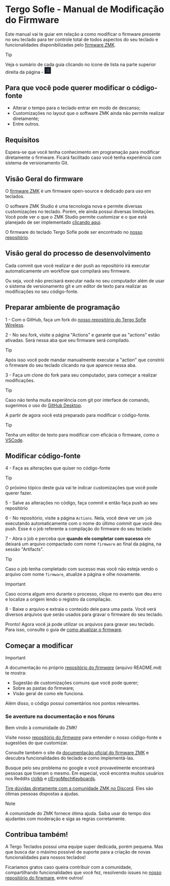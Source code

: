 # Tergo Sofle - Manual de Modificação do Firmware

Este manual vai te guiar em relação a como modificar o firmware presente no seu teclado para ter controle total de todos aspectos do seu teclado e funcionalidades disponibilizadas pelo [firmware ZMK](https://zmk.dev/).

> [!TIP]
>
> Veja o sumário de cada guia clicando no ícone de lista na parte superior direita da página - <img src="../../imagens/icone-sumario.png" alt="Exemplo" width="20">

## Para que você pode querer modificar o código-fonte

- Alterar o tempo para o teclado entrar em modo de descanso;
- Customizações no layout que o software ZMK ainda não permite realizar diretamente;
- Entre outros.

## Requisitos

Espera-se que você tenha conhecimento em programação para modificar diretamente o firmware. Ficará facilitado caso você tenha experiência com sistema de versionamento Git.

## Visão Geral do firmware

O [firmware ZMK](https://zmk.dev/) é um firmware open-source e dedicado para uso em teclados.

O software ZMK Studio é uma tecnologia nova e permite diversas customizações no teclado. Porém, ele ainda possui diversas limitações. Você pode ver o que o ZMK Studio permite customizar e o que está planejado de ser implementado [clicando aqui](https://zmk.dev/docs/features/studio).

O firmware do teclado Tergo Sofle pode ser encontrado no [nosso repositório](https://github.com/TergoTeclados/zmk-config-tergo-sofle).

## Visão geral do processo de desenvolvimento

Cada commit que você realizar e der push ao repositório irá executar automaticamente um workflow que compilará seu firmware.

Ou seja, você não precisará executar nada no seu computador além de usar o sistema de versionamento git e um editor de texto para realizar as modificações no seu código-fonte.

## Preparar ambiente de programação

1 - Com o GitHub, faça um fork do [nosso repositório do Tergo Sofle Wireless](https://github.com/TergoTeclados/zmk-config-tergo-sofle).

2 - No seu fork, visite a página "Actions" e garante que as "actions" estão ativadas. Será nessa aba que seu firmware será compilado.

> [!TIP]
>
> Após isso você pode mandar manualmente executar a "action" que constrói o firmware do seu teclado clicando na que aparece nessa aba.

3 - Faça um clone do fork para seu computador, para começar a realizar modificações.

> [!TIP]
>
> Caso não tenha muita experiência com git por interface de comando, sugerimos o uso do [GitHub Desktop](https://desktop.github.com/).

A partir de agora você está preparado para modificar o código-fonte.

> [!TIP]
>
> Tenha um editor de texto para modificar com eficácia o firmware, como o [VSCode](https://code.visualstudio.com/).

## Modificar código-fonte

4 - Faça as alterações que quiser no código-fonte

> [!TIP]
>
> O próximo tópico deste guia vai te indicar customizações que você pode querer fazer.

5 - Salve as alterações no código, faça commit e então faça push ao seu repositório

6 - No repositório, visite a página `Actions`. Nela, você deve ver um `job` executando automaticamente com o nome do último commit que você deu push. Esse é o job referente a compilação do firmware do seu teclado

7 - Abra o job e perceba que **quando ele completar com sucesso** ele deixará um arquivo compactado com nome `firmware` ao final da página, na sessão "Artifacts".

> [!TIP]
> Caso o job tenha completado com sucesso mas você não esteja vendo o arquivo com nome `firmware`, atualize a página e olhe novamente.

> [!IMPORTANT]
> Caso ocorra algum erro durante o processo, clique no evento que deu erro e localize a origem lendo o registro da compilação.

8 - Baixe o arquivo e extraia o conteúdo dele para uma pasta. Você verá diversos arquivos que serão usados para gravar o firmware do seu teclado.

Pronto! Agora você já pode utilizar os arquivos para gravar seu teclado. Para isso, consulte o guia de [como atualizar o firmware](./COMO_ATUALIZAR_FIRMWARE.md).

## Começar a modificar

> [!IMPORTANT]
>
> A documentação no próprio [repositório do _firmware_](https://github.com/TergoTeclados/zmk-config-tergo-sofle) (arquivo README.md) te mostra:
> - Sugestão de customizações comuns que você pode querer;
> - Sobre as pastas do firmware;
> - Visão geral de como ele funciona.
>
> Além disso, o código possui comentários nos pontos relevantes.

### Se aventure na documentação e nos fóruns

Bem vindo à comunidade do ZMK!

Visite nosso [repositório do _firmware_](https://github.com/TergoTeclados/zmk-config-tergo-sofle) para entender o nosso código-fonte e sugestões do que customizar.

Consulte também o site da [documentação oficial do firmware ZMK](https://zmk.dev/docs) e descubra funcionalidades do teclado e como implementá-las.

Busque pelo seu problema no google e você provavelmente encontrará pessoas que tiveram o mesmo. Em especial, você encontra muitos usuários nos Reddits [r/olkb](https://www.reddit.com/r/olkb/) e [r/ErgoMechKeyboards](https://www.reddit.com/r/ErgoMechKeyboards/).

[Tire dúvidas diretamente com a comunidade ZMK no Discord](https://discord.com/invite/sycytVQ). Eles são ótimas pessoas dispostas a ajudas.

> [!NOTE]
> A comunidade do ZMK fornece ótima ajuda. Saiba usar do tempo dos ajudantes com moderação e siga as regras corretamente.

## Contribua também!

A Tergo Teclados possui uma equipe super dedicada, porém pequena. Mas que busca dar o máximo possível de suporte para a criação de novas funcionalidades para nossos teclados!

Ficariamos gratos caso queira contribuir com a comunidade, compartilhando funcionalidades que você fez, resolvendo issues no [nosso repositório do firwmare](https://github.com/TergoTeclados/zmk-config-tergo-sofle), entre outros!
